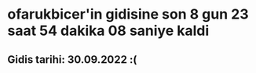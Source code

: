 # ofarukbicer'in gidisine son 8 gun 23 saat 54 dakika 08 saniye kaldi

## Gidis tarihi: 30.09.2022 :(